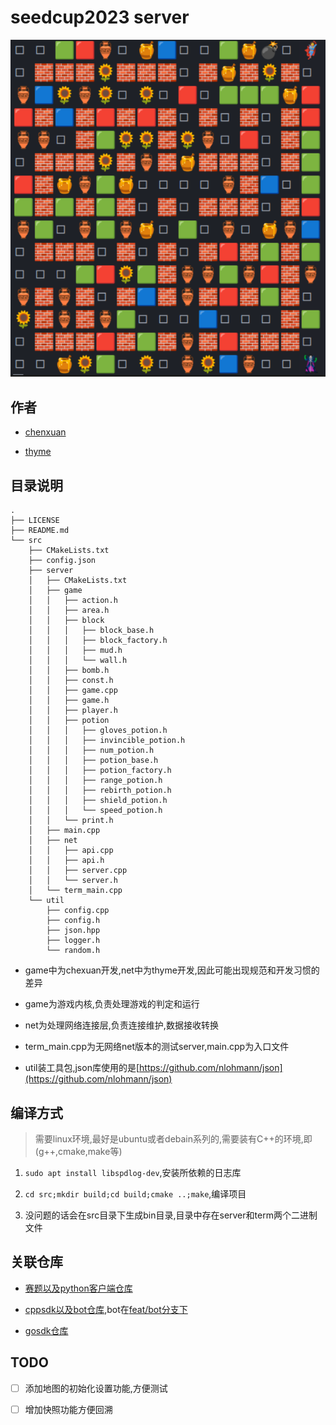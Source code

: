 # seedcup2023 server

![](https://raw.githubusercontent.com/Thyme-git/seedcup2023-client/main/image/2023%E7%A7%8D%E5%AD%90%E6%9D%AF%E8%B5%9B%E9%A2%98/1699091546594.png)

## 作者

- [chenxuan](https://github.com/chenxuan520)

- [thyme](https://github.com/Thyme-git)

## 目录说明
```shell
.
├── LICENSE
├── README.md
└── src
    ├── CMakeLists.txt
    ├── config.json
    ├── server
    │   ├── CMakeLists.txt
    │   ├── game
    │   │   ├── action.h
    │   │   ├── area.h
    │   │   ├── block
    │   │   │   ├── block_base.h
    │   │   │   ├── block_factory.h
    │   │   │   ├── mud.h
    │   │   │   └── wall.h
    │   │   ├── bomb.h
    │   │   ├── const.h
    │   │   ├── game.cpp
    │   │   ├── game.h
    │   │   ├── player.h
    │   │   ├── potion
    │   │   │   ├── gloves_potion.h
    │   │   │   ├── invincible_potion.h
    │   │   │   ├── num_potion.h
    │   │   │   ├── potion_base.h
    │   │   │   ├── potion_factory.h
    │   │   │   ├── range_potion.h
    │   │   │   ├── rebirth_potion.h
    │   │   │   ├── shield_potion.h
    │   │   │   └── speed_potion.h
    │   │   └── print.h
    │   ├── main.cpp
    │   ├── net
    │   │   ├── api.cpp
    │   │   ├── api.h
    │   │   ├── server.cpp
    │   │   └── server.h
    │   └── term_main.cpp
    └── util
        ├── config.cpp
        ├── config.h
        ├── json.hpp
        ├── logger.h
        └── random.h
```

- game中为chexuan开发,net中为thyme开发,因此可能出现规范和开发习惯的差异

- game为游戏内核,负责处理游戏的判定和运行

- net为处理网络连接层,负责连接维护,数据接收转换

- term_main.cpp为无网络net版本的测试server,main.cpp为入口文件

- util装工具包,json库使用的是[https://github.com/nlohmann/json](https://github.com/nlohmann/json)

## 编译方式
> 需要linux环境,最好是ubuntu或者debain系列的,需要装有C++的环境,即(g++,cmake,make等)

1. `sudo apt install libspdlog-dev`,安装所依赖的日志库

2. `cd src;mkdir build;cd build;cmake ..;make`,编译项目

3. 没问题的话会在src目录下生成bin目录,目录中存在server和term两个二进制文件

## 关联仓库

- [赛题以及python客户端仓库](https://github.com/Thyme-git/seedcup2023-client)

- [cppsdk以及bot仓库](https://gitee.com/chenxuan520/seedcup-cppsdk.git),bot在[feat/bot分支下](https://gitee.com/chenxuan520/seedcup-cppsdk/tree/feat%2Fbot/)

- [gosdk仓库](https://github.com/chenxuan520/seedcup-gosdk)

## TODO

- [ ] 添加地图的初始化设置功能,方便测试

- [ ] 增加快照功能方便回溯
